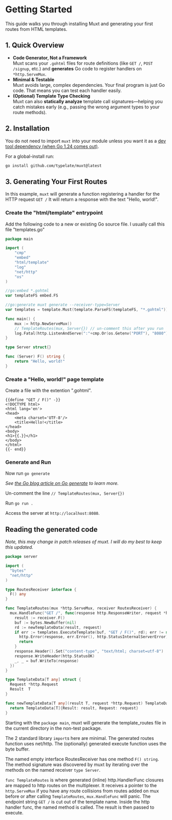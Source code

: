 # Getting Started

This guide walks you through installing Muxt and generating your first routes from HTML templates.

## 1. Quick Overview

- **Code Generator, Not a Framework**  
  Muxt scans your `.gohtml` files for route definitions (like `GET /`, `POST /signup`, etc.) and **generates** Go code
  to register handlers on `*http.ServeMux`.
- **Minimal & Testable**  
  Muxt avoids large, complex dependencies. Your final program is just Go code. That means you can test each handler
  easily.
- **(Optional) Template Type Checking**  
  Muxt can also **statically analyze** template call signatures—helping you catch mistakes early (e.g., passing the
  wrong argument types to your route methods).

## 2. Installation

You do not need to import `muxt` into your module unless you want it as a [dev tool dependency (when Go 1.24 comes out)](https://tip.golang.org/doc/modules/managing-dependencies#tools).

For a global-install run:

```bash
go install github.com/typelate/muxt@latest
```

## 3. Generating Your First Routes

In this example, `muxt` will generate a function registering a handler for the HTTP request `GET /`
It will return a response with the text "Hello, world!".

### Create the "html/template" entrypoint

Add the following code to a new or existing Go source file. I usually call this file "templates.go"

```go
package main

import (
	"cmp"
	"embed"
	"html/template"
	"log"
	"net/http"
	"os"
)

//go:embed *.gohtml
var templateFS embed.FS

//go:generate muxt generate --receiver-type=Server
var templates = template.Must(template.ParseFS(templateFS, "*.gohtml"))

func main() {
	mux := http.NewServeMux()
	// TemplateRoutes(mux, Server{}) // un-comment this after you run `muxt generate`
	log.Fatal(http.ListenAndServe(":"+cmp.Or(os.Getenv("PORT"), "8080"), mux))
}

type Server struct{}

func (Server) F() string {
	return "Hello, world!"
}

```

### Create a "Hello, world!" page template

Create a file with the extention ".gohtml".

```gotemplate
{{define "GET / F()" -}}
<!DOCTYPE html>
<html lang='en'>
<head>
    <meta charset='UTF-8'/>
    <title>Hello!</title>
</head>
<body>
<h1>{{.}}</h1>
</body>
</html>
{{- end}}
```

### Generate and Run

Now run `go generate`

*See [the Go blog article on Go generate](https://go.dev/blog/generate) to learn more.*

Un-comment the line `// TemplateRoutes(mux, Server{})`

Run `go run .`

Access the server at `http://localhost:8080`.

## Reading the generated code

*Note, this may change in patch releases of muxt. I will do my best to keep this updated.*

```go
package server

import (
  "bytes"
  "net/http"
)

type RoutesReceiver interface {
  F() any
}

func TemplateRoutes(mux *http.ServeMux, receiver RoutesReceiver) {
  mux.HandleFunc("GET /", func(response http.ResponseWriter, request *http.Request) {
    result := receiver.F()
    buf := bytes.NewBuffer(nil)
    rd := newTemplateData(result, request)
    if err := templates.ExecuteTemplate(buf, "GET / F()", rd); err != nil {
      http.Error(response, err.Error(), http.StatusInternalServerError)
      return
    }
    response.Header().Set("content-type", "text/html; charset=utf-8")
    response.WriteHeader(http.StatusOK)
    _, _ = buf.WriteTo(response)
  })
}

type TemplateData[T any] struct {
  Request *http.Request
  Result  T
}

func newTemplateData[T any](result T, request *http.Request) TemplateData[T] {
  return TemplateData[T]{Result: result, Request: request}
}
```

Starting with the `package main`, muxt will generate the template_routes file in the current directory in the non-test
package.

The 2 standard library `import`s here are minimal.
The generated routes function uses net/http.
The (optionally) generated execute function uses the byte buffer.

The named empty interface RoutesReceiver has one method `F() string`.
The method signature was discovered by muxt by iterating over the methods on the named receiver `type Server`.

`func TemplateRoutes` is where generated (inline) http.HandlerFunc closures are mapped to http routes on the
multiplexer.
It receives a pointer to the `http.ServeMux` if you have any route collisions from routes added on mux before
or after calling `TemplateRoutes`, `mux.HandleFunc` will panic.
The endpoint string `GET /` is cut out of the template name.
Inside the http handler func, the named method is called.
The result is then passed to execute.
